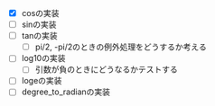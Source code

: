 - [x] cosの実装
- [ ] sinの実装
- [ ] tanの実装
	- [ ] pi/2, -pi/2のときの例外処理をどうするか考える
- [ ] log10の実装
	- [ ] 引数が負のときにどうなるかテストする
- [ ] logeの実装
- [ ] degree_to_radianの実装
